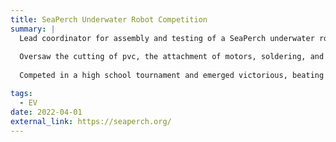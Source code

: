 ```yaml
---
title: SeaPerch Underwater Robot Competition
summary: |
  Lead coordinator for assembly and testing of a SeaPerch underwater robot.
  
  Oversaw the cutting of pvc, the attachment of motors, soldering, and waterproofing necessary to build the robot. 
  
  Competed in a high school tournament and emerged victorious, beating the 6+ other teams.

tags:
  - EV
date: 2022-04-01
external_link: https://seaperch.org/
---
```

